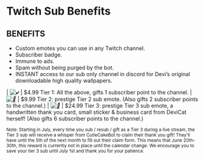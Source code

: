 # Twitch Sub Benefits

## BENEFITS

* Custom emotes you can use in any Twitch channel.
* Subscriber badge.
* Immune to ads.
* Spam without being purged by the bot.
* INSTANT access to our sub only channel in discord for Devi’s original downloadable high quality wallpapers.

| *![💕](https://s.w.org/images/core/emoji/2.2.1/svg/1f495.svg)* | $4.99 Tier 1: All the above, gifts 1 subscriber point to the channel.
| *![🍰](https://s.w.org/images/core/emoji/2.2.1/svg/1f370.svg)* | $9.99 Tier 2: prestige Tier 2 sub emote. (Also gifts 2 subscriber points to the channel.)
| *![💌](https://s.w.org/images/core/emoji/2.2.1/svg/1f48c.svg)* | $24.99 Tier 3: prestige Tier 3 sub emote, a handwritten thank you card, small sticker & business card from DeviCat herself! (Also gifts 6 subscriber points to the channel.)

<small>Note: Starting in July, every time you sub / resub / gift as a Tier 3 during a live stream, the Tier 3 sub will receive a whisper from CutieCakeBot to claim their thank you gift! They'll have until the 5th of the next month to fill out their claim form. This means that June 20th-30th, this reward is currently not in place until the calendar change. We encourage you to save your tier 3 sub until July 1st and thank you for your patience.</small>


